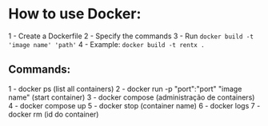 # How to use Docker:

1 - Create a Dockerfile
2 - Specify the commands
3 - Run ``docker build -t 'image name' 'path'``
4 - Example: ``docker build -t rentx .``

## Commands:

1 - docker ps (list all containers)
2 - docker run -p "port":"port" "image name" (start container)
3 - docker compose (administração de containers)
4 - docker compose up
5 - docker stop (container name)
6 - docker logs
7 - docker rm (id do container)